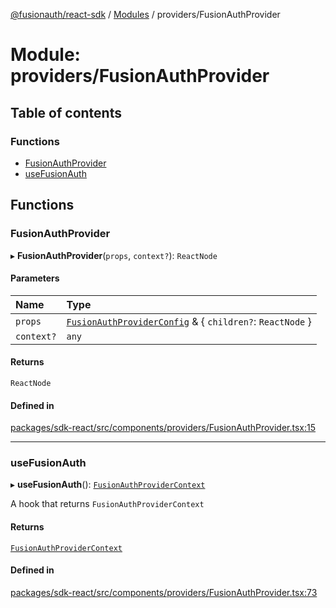 [@fusionauth/react-sdk](../README.md) / [Modules](../modules.md) / providers/FusionAuthProvider

# Module: providers/FusionAuthProvider

## Table of contents

### Functions

- [FusionAuthProvider](providers_FusionAuthProvider.md#fusionauthprovider)
- [useFusionAuth](providers_FusionAuthProvider.md#usefusionauth)

## Functions

### FusionAuthProvider

▸ **FusionAuthProvider**(`props`, `context?`): `ReactNode`

#### Parameters

| Name       | Type                                                                                                                                       |
| :--------- | :----------------------------------------------------------------------------------------------------------------------------------------- |
| `props`    | [`FusionAuthProviderConfig`](../interfaces/providers_FusionAuthProviderConfig.FusionAuthProviderConfig.md) & \{ `children?`: `ReactNode` } |
| `context?` | `any`                                                                                                                                      |

#### Returns

`ReactNode`

#### Defined in

[packages/sdk-react/src/components/providers/FusionAuthProvider.tsx:15](https://github.com/FusionAuth/fusionauth-javascript-sdk/blob/546896fe40aeab4bf379a067a721414ce99ca372/packages/sdk-react/src/components/providers/FusionAuthProvider.tsx#L15)

---

### useFusionAuth

▸ **useFusionAuth**(): [`FusionAuthProviderContext`](../interfaces/providers_FusionAuthProviderContext.FusionAuthProviderContext.md)

A hook that returns `FusionAuthProviderContext`

#### Returns

[`FusionAuthProviderContext`](../interfaces/providers_FusionAuthProviderContext.FusionAuthProviderContext.md)

#### Defined in

[packages/sdk-react/src/components/providers/FusionAuthProvider.tsx:73](https://github.com/FusionAuth/fusionauth-javascript-sdk/blob/546896fe40aeab4bf379a067a721414ce99ca372/packages/sdk-react/src/components/providers/FusionAuthProvider.tsx#L73)
